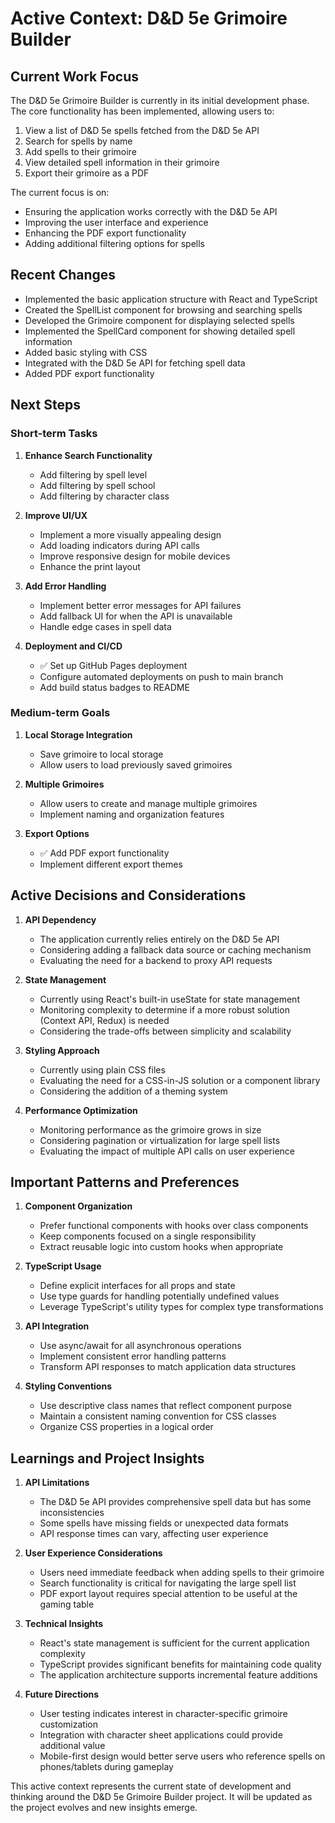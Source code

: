 # Active Context: D&D 5e Grimoire Builder

## Current Work Focus

The D&D 5e Grimoire Builder is currently in its initial development phase. The core functionality has been implemented, allowing users to:

1. View a list of D&D 5e spells fetched from the D&D 5e API
2. Search for spells by name
3. Add spells to their grimoire
4. View detailed spell information in their grimoire
5. Export their grimoire as a PDF

The current focus is on:

- Ensuring the application works correctly with the D&D 5e API
- Improving the user interface and experience
- Enhancing the PDF export functionality
- Adding additional filtering options for spells

## Recent Changes

- Implemented the basic application structure with React and TypeScript
- Created the SpellList component for browsing and searching spells
- Developed the Grimoire component for displaying selected spells
- Implemented the SpellCard component for showing detailed spell information
- Added basic styling with CSS
- Integrated with the D&D 5e API for fetching spell data
- Added PDF export functionality

## Next Steps

### Short-term Tasks

1. **Enhance Search Functionality**

   - Add filtering by spell level
   - Add filtering by spell school
   - Add filtering by character class

2. **Improve UI/UX**

   - Implement a more visually appealing design
   - Add loading indicators during API calls
   - Improve responsive design for mobile devices
   - Enhance the print layout

3. **Add Error Handling**

   - Implement better error messages for API failures
   - Add fallback UI for when the API is unavailable
   - Handle edge cases in spell data

4. **Deployment and CI/CD**
   - ✅ Set up GitHub Pages deployment
   - Configure automated deployments on push to main branch
   - Add build status badges to README

### Medium-term Goals

1. **Local Storage Integration**

   - Save grimoire to local storage
   - Allow users to load previously saved grimoires

2. **Multiple Grimoires**

   - Allow users to create and manage multiple grimoires
   - Implement naming and organization features

3. **Export Options**
   - ✅ Add PDF export functionality
   - Implement different export themes

## Active Decisions and Considerations

1. **API Dependency**

   - The application currently relies entirely on the D&D 5e API
   - Considering adding a fallback data source or caching mechanism
   - Evaluating the need for a backend to proxy API requests

2. **State Management**

   - Currently using React's built-in useState for state management
   - Monitoring complexity to determine if a more robust solution (Context API, Redux) is needed
   - Considering the trade-offs between simplicity and scalability

3. **Styling Approach**

   - Currently using plain CSS files
   - Evaluating the need for a CSS-in-JS solution or a component library
   - Considering the addition of a theming system

4. **Performance Optimization**
   - Monitoring performance as the grimoire grows in size
   - Considering pagination or virtualization for large spell lists
   - Evaluating the impact of multiple API calls on user experience

## Important Patterns and Preferences

1. **Component Organization**

   - Prefer functional components with hooks over class components
   - Keep components focused on a single responsibility
   - Extract reusable logic into custom hooks when appropriate

2. **TypeScript Usage**

   - Define explicit interfaces for all props and state
   - Use type guards for handling potentially undefined values
   - Leverage TypeScript's utility types for complex type transformations

3. **API Integration**

   - Use async/await for all asynchronous operations
   - Implement consistent error handling patterns
   - Transform API responses to match application data structures

4. **Styling Conventions**
   - Use descriptive class names that reflect component purpose
   - Maintain a consistent naming convention for CSS classes
   - Organize CSS properties in a logical order

## Learnings and Project Insights

1. **API Limitations**

   - The D&D 5e API provides comprehensive spell data but has some inconsistencies
   - Some spells have missing fields or unexpected data formats
   - API response times can vary, affecting user experience

2. **User Experience Considerations**

   - Users need immediate feedback when adding spells to their grimoire
   - Search functionality is critical for navigating the large spell list
   - PDF export layout requires special attention to be useful at the gaming table

3. **Technical Insights**

   - React's state management is sufficient for the current application complexity
   - TypeScript provides significant benefits for maintaining code quality
   - The application architecture supports incremental feature additions

4. **Future Directions**
   - User testing indicates interest in character-specific grimoire customization
   - Integration with character sheet applications could provide additional value
   - Mobile-first design would better serve users who reference spells on phones/tablets during gameplay

This active context represents the current state of development and thinking around the D&D 5e Grimoire Builder project. It will be updated as the project evolves and new insights emerge.
